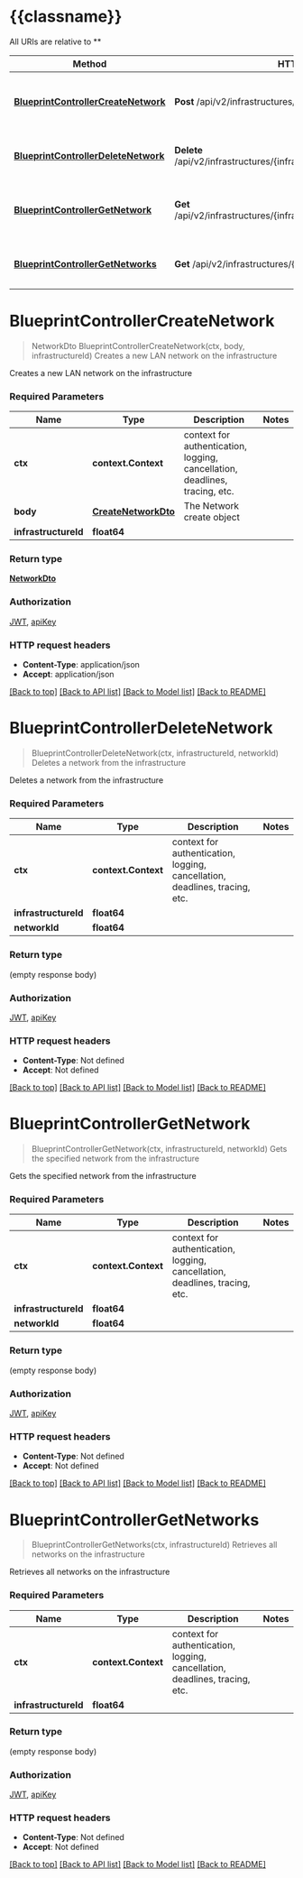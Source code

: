# {{classname}}

All URIs are relative to **

Method | HTTP request | Description
------------- | ------------- | -------------
[**BlueprintControllerCreateNetwork**](NetworkApi.md#BlueprintControllerCreateNetwork) | **Post** /api/v2/infrastructures/{infrastructureId}/networks | Creates a new LAN network on the infrastructure
[**BlueprintControllerDeleteNetwork**](NetworkApi.md#BlueprintControllerDeleteNetwork) | **Delete** /api/v2/infrastructures/{infrastructureId}/networks/{networkId} | Deletes a network from the infrastructure
[**BlueprintControllerGetNetwork**](NetworkApi.md#BlueprintControllerGetNetwork) | **Get** /api/v2/infrastructures/{infrastructureId}/networks/{networkId} | Gets the specified network from the infrastructure
[**BlueprintControllerGetNetworks**](NetworkApi.md#BlueprintControllerGetNetworks) | **Get** /api/v2/infrastructures/{infrastructureId}/networks | Retrieves all networks on the infrastructure

# **BlueprintControllerCreateNetwork**
> NetworkDto BlueprintControllerCreateNetwork(ctx, body, infrastructureId)
Creates a new LAN network on the infrastructure

Creates a new LAN network on the infrastructure

### Required Parameters

Name | Type | Description  | Notes
------------- | ------------- | ------------- | -------------
 **ctx** | **context.Context** | context for authentication, logging, cancellation, deadlines, tracing, etc.
  **body** | [**CreateNetworkDto**](CreateNetworkDto.md)| The Network create object | 
  **infrastructureId** | **float64**|  | 

### Return type

[**NetworkDto**](NetworkDto.md)

### Authorization

[JWT](../README.md#JWT), [apiKey](../README.md#apiKey)

### HTTP request headers

 - **Content-Type**: application/json
 - **Accept**: application/json

[[Back to top]](#) [[Back to API list]](../README.md#documentation-for-api-endpoints) [[Back to Model list]](../README.md#documentation-for-models) [[Back to README]](../README.md)

# **BlueprintControllerDeleteNetwork**
> BlueprintControllerDeleteNetwork(ctx, infrastructureId, networkId)
Deletes a network from the infrastructure

Deletes a network from the infrastructure

### Required Parameters

Name | Type | Description  | Notes
------------- | ------------- | ------------- | -------------
 **ctx** | **context.Context** | context for authentication, logging, cancellation, deadlines, tracing, etc.
  **infrastructureId** | **float64**|  | 
  **networkId** | **float64**|  | 

### Return type

 (empty response body)

### Authorization

[JWT](../README.md#JWT), [apiKey](../README.md#apiKey)

### HTTP request headers

 - **Content-Type**: Not defined
 - **Accept**: Not defined

[[Back to top]](#) [[Back to API list]](../README.md#documentation-for-api-endpoints) [[Back to Model list]](../README.md#documentation-for-models) [[Back to README]](../README.md)

# **BlueprintControllerGetNetwork**
> BlueprintControllerGetNetwork(ctx, infrastructureId, networkId)
Gets the specified network from the infrastructure

Gets the specified network from the infrastructure

### Required Parameters

Name | Type | Description  | Notes
------------- | ------------- | ------------- | -------------
 **ctx** | **context.Context** | context for authentication, logging, cancellation, deadlines, tracing, etc.
  **infrastructureId** | **float64**|  | 
  **networkId** | **float64**|  | 

### Return type

 (empty response body)

### Authorization

[JWT](../README.md#JWT), [apiKey](../README.md#apiKey)

### HTTP request headers

 - **Content-Type**: Not defined
 - **Accept**: Not defined

[[Back to top]](#) [[Back to API list]](../README.md#documentation-for-api-endpoints) [[Back to Model list]](../README.md#documentation-for-models) [[Back to README]](../README.md)

# **BlueprintControllerGetNetworks**
> BlueprintControllerGetNetworks(ctx, infrastructureId)
Retrieves all networks on the infrastructure

Retrieves all networks on the infrastructure

### Required Parameters

Name | Type | Description  | Notes
------------- | ------------- | ------------- | -------------
 **ctx** | **context.Context** | context for authentication, logging, cancellation, deadlines, tracing, etc.
  **infrastructureId** | **float64**|  | 

### Return type

 (empty response body)

### Authorization

[JWT](../README.md#JWT), [apiKey](../README.md#apiKey)

### HTTP request headers

 - **Content-Type**: Not defined
 - **Accept**: Not defined

[[Back to top]](#) [[Back to API list]](../README.md#documentation-for-api-endpoints) [[Back to Model list]](../README.md#documentation-for-models) [[Back to README]](../README.md)


